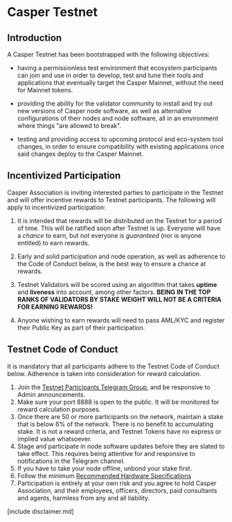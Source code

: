 # Casper Testnet

## Introduction
A Casper Testnet has been bootstrapped with the following objectives:
* having a permissionless test environment that ecosystem participants can join and use in order to develop, test and tune their tools and 
applications that eventually target the Casper Mainnet, without the need for Mainnet tokens.
  
* providing the ability for the validator community to install and try out new versions of Casper node software, as well as
  alternative configurations of their nodes and node software, all in an environment where things "are allowed to break".
  
* testing and providing access to upcoming protocol and eco-system tool changes, in order to ensure compatibility with existing
applications once said changes deploy to the Casper Mainnet. 
  
## Incentivized Participation
Casper Association is inviting interested parties to participate in the Testnet and will offer incentive rewards to Testnet participants. The following
will apply to incentivized participation:
1. It is intended that rewards will be distributed on the Testnet for a period of time. This will be ratified soon after Testnet is up.
   Everyone will have a *chance* to earn, but not everyone is *guaranteed* (nor is anyone entitled) to earn rewards.
   
2. Early and solid participation and node operation, as well as adherence to the Code of Conduct below, is the best way to ensure a chance at rewards.

3. Testnet Validators will be scored using an algorithm that takes **uptime** and **liveness** into account, among other factors. 
   **BEING IN THE TOP RANKS OF VALIDATORS BY STAKE WEIGHT WILL NOT BE A CRITERIA FOR EARNING REWARDS!**

4. Anyone wishing to earn rewards will need to pass AML/KYC and register their Public Key as part of their participation.

## Testnet Code of Conduct
It is mandatory that all participants adhere to the Testnet Code of Conduct below. Adherence is taken into consideration for reward calculation.
1. Join the [Testnet Participants Telegram Group](https://t.me/CasperTestNet), and be responsive to Admin announcements.
2. Make sure your port 8888 is open to the public. It will be monitored for reward calculation purposes.
3. Once there are 50 or more participants on the network, maintain a stake that is below 6% of the network. There is no benefit to accumulating stake. 
   It is not a reward criteria, and Testnet Tokens have no express or implied value whatsoever. 
4. Stage and participate in node software updates before they are slated to take effect. This requires being attentive for and responsive to notifications
   in the Telegram channel.
5. If you have to take your node offline, unbond your stake first.
6. Follow the minimum [Recommended Hardware Specifications](https://docs.casper.network/operators/setup/hardware/)
7. Participation is entirely at your own risk and you agree to hold Casper Association, and their employees, officers, directors, paid consultants
   and agents, harmless from any and all liability.

[include disclaimer.md]
